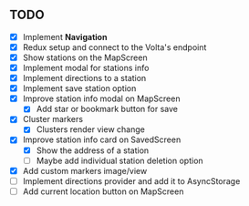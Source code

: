 ## TODO

- [x] Implement **Navigation**
- [x] Redux setup and connect to the Volta's endpoint
- [x] Show stations on the MapScreen
- [x] Implement modal for stations info
- [x] Implement directions to a station
- [x] Implement save station option
- [x] Improve station info modal on MapScreen
  - [x] Add star or bookmark button for save
- [x] Cluster markers
  - [x] Clusters render view change
- [x] Improve station info card on SavedScreen
  - [x] Show the address of a station
  - [ ] Maybe add individual station deletion option
- [x] Add custom markers image/view
- [ ] Implement directions provider and add it to AsyncStorage
- [ ] Add current location button on MapScreen
